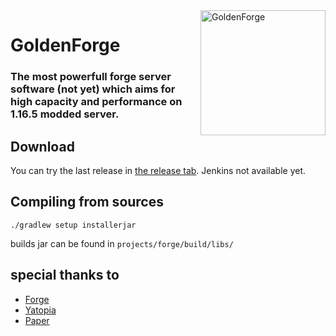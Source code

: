 <img width="200" src="https://modcraftmc.fr/assets/img/gold_spin.gif" alt="GoldenForge" align="right">
<div align="left">
<h1>GoldenForge</h1>


<h3>The most powerfull forge server software (not yet) which aims for high capacity and performance on 1.16.5 modded server.</h3>
</div>


## Download
You can try the last release in [the release tab](https://github.com/GoldenForge/GoldenForge/releases). Jenkins not available yet.


## Compiling from sources


```shell
./gradlew setup installerjar
```

builds jar can be found in `projects/forge/build/libs/`


## special thanks to

* [Forge](https://github.com/MinecraftForge/MinecraftForge)
* [Yatopia](https://github.com/YatopiaMC/Yatopia)
* [Paper](https://github.com/PaperMC/Paper)
